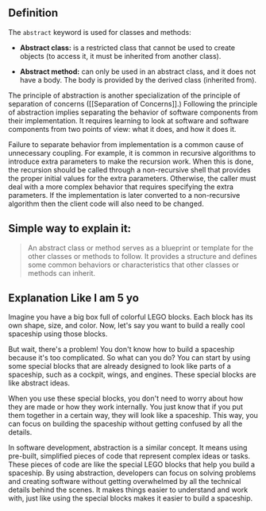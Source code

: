 
## Definition

The `abstract` keyword is used for classes and methods:

- **Abstract class:** is a restricted class that cannot be used to create objects (to access it, it must be inherited from another class).
  
- **Abstract method:** can only be used in an abstract class, and it does not have a body. The body is provided by the derived class (inherited from).

The principle of abstraction is another specialization of the principle of separation of concerns  ([[Separation of Concerns]].) Following the principle of abstraction implies separating the behavior of software components from their implementation. It requires learning to look at software and software components from two points of view: what it does, and how it does it.

Failure to separate behavior from implementation is a common cause of unnecessary coupling. For example, it is common in recursive algorithms to introduce extra parameters to make the recursion work. When this is done, the recursion should be called through a non-recursive shell that provides the proper initial values for the extra parameters. Otherwise, the caller must deal with a more complex behavior that requires specifying the extra parameters. If the implementation is later converted to a non-recursive algorithm then the client code will also need to be changed.

## Simple way to explain it:

> An abstract class or method serves as a blueprint or template for the other classes or methods to follow. It provides a structure and defines some common behaviors or characteristics that other classes or methods can inherit.

## Explanation Like I am 5 yo

Imagine you have a big box full of colorful LEGO blocks. Each block has its own shape, size, and color. Now, let's say you want to build a really cool spaceship using those blocks.

But wait, there's a problem! You don't know how to build a spaceship because it's too complicated. So what can you do? You can start by using some special blocks that are already designed to look like parts of a spaceship, such as a cockpit, wings, and engines. These special blocks are like abstract ideas.

When you use these special blocks, you don't need to worry about how they are made or how they work internally. You just know that if you put them together in a certain way, they will look like a spaceship. This way, you can focus on building the spaceship without getting confused by all the details.

In software development, abstraction is a similar concept. It means using pre-built, simplified pieces of code that represent complex ideas or tasks. These pieces of code are like the special LEGO blocks that help you build a spaceship. By using abstraction, developers can focus on solving problems and creating software without getting overwhelmed by all the technical details behind the scenes. It makes things easier to understand and work with, just like using the special blocks makes it easier to build a spaceship.
